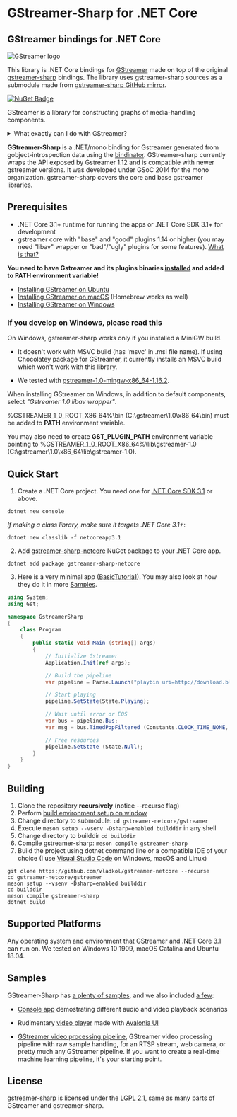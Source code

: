 # GStreamer-Sharp for .NET Core
## GStreamer bindings for .NET Core
![GStreamer logo](https://gstreamer.freedesktop.org/data/images/artwork/gstreamer-logo.svg)

This library is .NET Core bindings for [GStreamer](https://gstreamer.freedesktop.org/) made on top of the original [gstreamer-sharp](https://gitlab.freedesktop.org/gstreamer/gstreamer-sharp) bindings. The library uses gstreamer-sharp sources as a submodule made from [gstreamer-sharp GitHub mirror](https://github.com/GStreamer/gstreamer-sharp).

[![NuGet Badge](https://buildstats.info/nuget/gstreamer-sharp-netcore)](https://www.nuget.org/packages/gstreamer-sharp-netcore/)

GStreamer is a library for constructing graphs of media-handling components.
<details>
<summary>What exactly can I do with GStreamer?</summary>
GStreamer supports a range of scenarios from simple audio and video playback and streaming to complex audio (mixing) and video (non-linear editing) processing.

Applications can take advantage of advances in codec and filter technology transparently. Developers can add new codecs and filters by writing a simple plugin with a clean, generic interface. 

[Even more details](https://gstreamer.freedesktop.org/features/index.html)
</details>

**GStreamer-Sharp** is a .NET/mono binding for Gstreamer
generated from gobject-introspection data using the [bindinator](https://github.com/GLibSharp/bindinator). GStreamer-sharp currently wraps the API exposed by Gstreamer 1.12 and is compatible with newer gstreamer versions. It was developed
under GSoC 2014 for the mono organization. gstreamer-sharp covers
the core and base gstreamer libraries.

## Prerequisites
* .NET Core 3.1+ runtime for running the apps or .NET Core SDK 3.1+ for development 
* gstreamer core with "base" and "good" plugins 1.14 or higher (you may need "libav" wrapper or "bad"/"ugly" plugins for some features). 
[What is that?](https://gstreamer.freedesktop.org/documentation/additional/splitup.html)

**You need to have Gstreamer and its plugins binaries [installed](https://gstreamer.freedesktop.org/documentation/installing/index.html) and added to PATH environment variable!**
* [Installing GStreamer on Ubuntu](https://gstreamer.freedesktop.org/documentation/installing/on-linux.html#install-gstreamer-on-ubuntu-or-debian)
* [Installing GStreamer on macOS](https://gstreamer.freedesktop.org/documentation/installing/on-mac-osx.html) (Homebrew works as well)
* [Installing GStreamer on Windows](https://gstreamer.freedesktop.org/documentation/installing/on-windows.html) 

### If you develop on Windows, please read this
On Windows, gstreamer-sharp works only if you installed a MiniGW build. 

* It doesn't work with MSVC build (has 'msvc' in .msi file name). If using Chocolatey package for GStreamer, it currently installs an MSVC build which won't work with this library. 

* We tested with [gstreamer-1.0-mingw-x86_64-1.16.2](https://gstreamer.freedesktop.org/data/pkg/windows/1.16.2/gstreamer-1.0-mingw-x86_64-1.16.2.msi). 

When installing GStreamer on Windows, in addition to default components, select *"Gstreamer 1.0 libav wrapper"*. 

%GSTREAMER_1_0_ROOT_X86_64%\bin (C:\gstreamer\1.0\x86_64\bin) must be added to **PATH** environment variable.

You may also need to create **GST_PLUGIN_PATH** environment variable pointing to %GSTREAMER_1_0_ROOT_X86_64%\lib\gstreamer-1.0 (C:\gstreamer\1.0\x86_64\lib\gstreamer-1.0). 

## Quick Start
1) Create a .NET Core project. You need one for [.NET Core SDK 3.1](https://dotnet.microsoft.com/download/dotnet-core/3.1) or above. 
```
dotnet new console
```
*If making a class library, make sure it targets .NET Core 3.1+*: 
```
dotnet new classlib -f netcoreapp3.1  
```
2) Add [gstreamer-sharp-netcore](https://www.nuget.org/packages/gstreamer-sharp-netcore/) NuGet package to your .NET Core app. 
```
dotnet add package gstreamer-sharp-netcore
```

3) Here is a very minimal app ([BasicTutoria1](https://github.com/GStreamer/gstreamer-sharp/blob/master/samples/BasicTutorial1.cs)). You may also look at how they do it in more [Samples](#samples).

```cs
using System;
using Gst; 

namespace GstreamerSharp
{
	class Program
	{
		public static void Main (string[] args)
		{
			// Initialize Gstreamer
			Application.Init(ref args);

			// Build the pipeline
			var pipeline = Parse.Launch("playbin uri=http://download.blender.org/durian/trailer/sintel_trailer-1080p.mp4");

			// Start playing
			pipeline.SetState(State.Playing);

			// Wait until error or EOS
			var bus = pipeline.Bus;
			var msg = bus.TimedPopFiltered (Constants.CLOCK_TIME_NONE, MessageType.Eos | MessageType.Error);

			// Free resources
			pipeline.SetState (State.Null);
		}
	}
}
```


## Building 
1) Clone the repository **recursively** (notice --recurse flag)
2) Perform [build environment setup on window](https://gitlab.freedesktop.org/gstreamer/gstreamer#windows-prerequisites-setup)
3) Change directory to submodule: `cd gstreamer-netcore/gstreamer`
4) Execute `meson setup --vsenv -Dsharp=enabled builddir` in any shell
5) Change directory to builddir `cd builddir`
6) Compile gstreamer-sharp: `meson compile gstreamer-sharp` 
2) Build the project using dotnet command line or a compatible IDE of your choice (I use [Visual Studio Code](https://code.visualstudio.com/) on Windows, macOS and Linux)

```
git clone https://github.com/vladkol/gstreamer-netcore --recurse
cd gstreamer-netcore/gstreamer
meson setup --vsenv -Dsharp=enabled builddir
cd builddir
meson compile gstreamer-sharp
dotnet build
```

## Supported Platforms
Any operating system and environment that GStreamer and .NET Core 3.1 can run on. We tested on Windows 10 1909, macOS Catalina and Ubuntu 18.04. 

## Samples
GStreamer-Sharp has [a plenty of samples](https://github.com/GStreamer/gstreamer-sharp/tree/master/samples), and we also included [a few](samples): 
* [Console app](samples/ConsoleSample) demostrating different audio and video playback scenarios 
* Rudimentary [video player](samples/AvaloniaPlayer) made with [Avalonia UI](https://github.com/AvaloniaUI/Avalonia)

* [GStreamer video processing pipeline](https://github.com/there-was-a-face/1-GStreamer-video), GStreamer video processing pipeline with raw sample handling, for an RTSP stream, web camera, or pretty much any GStreamer pipeline. If you want to create a real-time machine learning pipeline, it's your starting point.


## License 
gstreamer-sharp is licensed under the [LGPL 2.1](https://www.gnu.org/licenses/lgpl-2.1.html), same as many parts of GStreamer and gstreamer-sharp.

